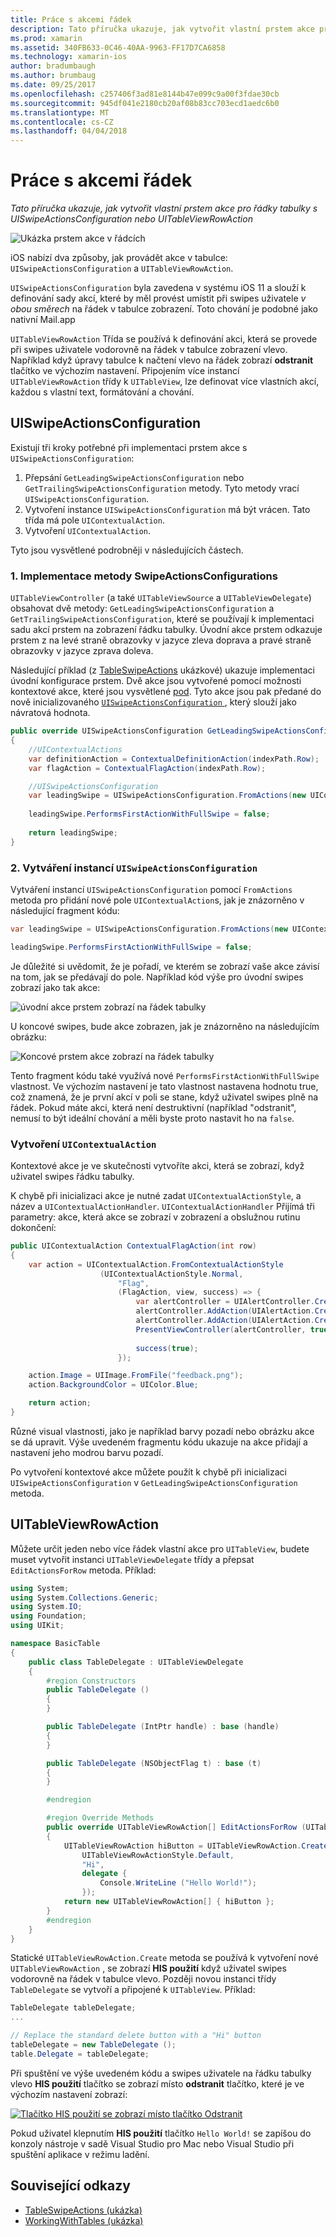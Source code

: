 ```yaml
---
title: Práce s akcemi řádek
description: Tato příručka ukazuje, jak vytvořit vlastní prstem akce pro řádky tabulky s UISwipeActionsConfiguration nebo UITableViewRowAction
ms.prod: xamarin
ms.assetid: 340FB633-0C46-40AA-9963-FF17D7CA6858
ms.technology: xamarin-ios
author: bradumbaugh
ms.author: brumbaug
ms.date: 09/25/2017
ms.openlocfilehash: c257406f3ad81e8144b47e099c9a00f3fdae30cb
ms.sourcegitcommit: 945df041e2180cb20af08b83cc703ecd1aedc6b0
ms.translationtype: MT
ms.contentlocale: cs-CZ
ms.lasthandoff: 04/04/2018
---
```

# <a name="working-with-row-actions"></a>Práce s akcemi řádek

_Tato příručka ukazuje, jak vytvořit vlastní prstem akce pro řádky tabulky s UISwipeActionsConfiguration nebo UITableViewRowAction_

![Ukázka prstem akce v řádcích](row-action-images/action02.png)

iOS nabízí dva způsoby, jak provádět akce v tabulce: `UISwipeActionsConfiguration` a `UITableViewRowAction`.

`UISwipeActionsConfiguration` byla zavedena v systému iOS 11 a slouží k definování sady akcí, které by měl provést umístit při swipes uživatele _v obou směrech_ na řádek v tabulce zobrazení. Toto chování je podobné jako nativní Mail.app 

`UITableViewRowAction` Třída se používá k definování akci, která se provede při swipes uživatele vodorovně na řádek v tabulce zobrazení vlevo.
Například když úpravy tabulce k načtení vlevo na řádek zobrazí **odstranit** tlačítko ve výchozím nastavení. Připojením více instancí `UITableViewRowAction` třídy k `UITableView`, lze definovat více vlastních akcí, každou s vlastní text, formátování a chování.


## <a name="uiswipeactionsconfiguration"></a>UISwipeActionsConfiguration

Existují tři kroky potřebné při implementaci prstem akce s `UISwipeActionsConfiguration`:

1. Přepsání `GetLeadingSwipeActionsConfiguration` nebo `GetTrailingSwipeActionsConfiguration` metody. Tyto metody vrací `UISwipeActionsConfiguration`. 
2. Vytvoření instance `UISwipeActionsConfiguration` má být vrácen. Tato třída má pole `UIContextualAction`.
3. Vytvoření `UIContextualAction`.

Tyto jsou vysvětlené podrobněji v následujících částech.

### <a name="1-implementing-the-swipeactionsconfigurations-methods"></a>1. Implementace metody SwipeActionsConfigurations

`UITableViewController` (a také `UITableViewSource` a `UITableViewDelegate`) obsahovat dvě metody: `GetLeadingSwipeActionsConfiguration` a `GetTrailingSwipeActionsConfiguration`, které se používají k implementaci sadu akcí prstem na zobrazení řádku tabulky. Úvodní akce prstem odkazuje prstem z na levé straně obrazovky v jazyce zleva doprava a pravé straně obrazovky v jazyce zprava doleva. 

Následující příklad (z [TableSwipeActions](https://developer.xamarin.com/samples/monotouch/TableSwipeActions) ukázkové) ukazuje implementaci úvodní konfigurace prstem. Dvě akce jsou vytvořené pomocí možnosti kontextové akce, které jsou vysvětlené [pod](#create-uicontextualaction). Tyto akce jsou pak předané do nově inicializovaného [ `UISwipeActionsConfiguration` ](#create-uiswipeactionsconfigurations), který slouží jako návratová hodnota.


```csharp
public override UISwipeActionsConfiguration GetLeadingSwipeActionsConfiguration(UITableView tableView, NSIndexPath indexPath)
{
    //UIContextualActions
    var definitionAction = ContextualDefinitionAction(indexPath.Row);
    var flagAction = ContextualFlagAction(indexPath.Row);

    //UISwipeActionsConfiguration
    var leadingSwipe = UISwipeActionsConfiguration.FromActions(new UIContextualAction[] { flagAction, definitionAction });
    
    leadingSwipe.PerformsFirstActionWithFullSwipe = false;
    
    return leadingSwipe;
}  
```

<a name="create-uiswipeactionsconfigurations" />

### <a name="2-instantiate-a-uiswipeactionsconfiguration"></a>2. Vytváření instancí `UISwipeActionsConfiguration`

Vytváření instancí `UISwipeActionsConfiguration` pomocí `FromActions` metoda pro přidání nové pole `UIContextualAction`s, jak je znázorněno v následující fragment kódu:

```csharp
var leadingSwipe = UISwipeActionsConfiguration.FromActions(new UIContextualAction[] { flagAction, definitionAction })

leadingSwipe.PerformsFirstActionWithFullSwipe = false;
```

Je důležité si uvědomit, že je pořadí, ve kterém se zobrazí vaše akce závisí na tom, jak se předávají do pole. Například kód výše pro úvodní swipes zobrazí jako tak akce:

![úvodní akce prstem zobrazí na řádek tabulky](row-action-images/action03.png)

U koncové swipes, bude akce zobrazen, jak je znázorněno na následujícím obrázku:

![Koncové prstem akce zobrazí na řádek tabulky](row-action-images/action04.png)

Tento fragment kódu také využívá nové `PerformsFirstActionWithFullSwipe` vlastnost. Ve výchozím nastavení je tato vlastnost nastavena hodnotu true, což znamená, že je první akcí v poli se stane, když uživatel swipes plně na řádek. Pokud máte akci, která není destruktivní (například "odstranit", nemusí to být ideální chování a měli byste proto nastavit ho na `false`.

<a name="create-uicontextualaction" />

### <a name="create-a-uicontextualaction"></a>Vytvoření `UIContextualAction`

Kontextové akce je ve skutečnosti vytvoříte akci, která se zobrazí, když uživatel swipes řádku tabulky.

K chybě při inicializaci akce je nutné zadat `UIContextualActionStyle`, a název a `UIContextualActionHandler`. `UIContextualActionHandler` Přijímá tři parametry: akce, která akce se zobrazí v zobrazení a obslužnou rutinu dokončení:

```csharp
public UIContextualAction ContextualFlagAction(int row)
{
    var action = UIContextualAction.FromContextualActionStyle
                    (UIContextualActionStyle.Normal,
                        "Flag",
                        (FlagAction, view, success) => {
                            var alertController = UIAlertController.Create($"Report {words[row]}?", "", UIAlertControllerStyle.Alert);
                            alertController.AddAction(UIAlertAction.Create("Cancel", UIAlertActionStyle.Cancel, null)); 
                            alertController.AddAction(UIAlertAction.Create("Yes", UIAlertActionStyle.Destructive, null));
                            PresentViewController(alertController, true, null);
                            
                            success(true);
                        });

    action.Image = UIImage.FromFile("feedback.png");
    action.BackgroundColor = UIColor.Blue;

    return action;
}
```

Různé visual vlastnosti, jako je například barvy pozadí nebo obrázku akce se dá upravit. Výše uvedeném fragmentu kódu ukazuje na akce přidají a nastavení jeho modrou barvu pozadí.

Po vytvoření kontextové akce můžete použít k chybě při inicializaci `UISwipeActionsConfiguration` v `GetLeadingSwipeActionsConfiguration` metoda.

## <a name="uitableviewrowaction"></a>UITableViewRowAction

Můžete určit jeden nebo více řádek vlastní akce pro `UITableView`, budete muset vytvořit instanci `UITableViewDelegate` třídy a přepsat `EditActionsForRow` metoda. Příklad:

```csharp
using System;
using System.Collections.Generic;
using System.IO;
using Foundation;
using UIKit;

namespace BasicTable
{
    public class TableDelegate : UITableViewDelegate
    {
        #region Constructors
        public TableDelegate ()
        {
        }

        public TableDelegate (IntPtr handle) : base (handle)
        {
        }

        public TableDelegate (NSObjectFlag t) : base (t)
        {
        }

        #endregion

        #region Override Methods
        public override UITableViewRowAction[] EditActionsForRow (UITableView tableView, NSIndexPath indexPath)
        {
            UITableViewRowAction hiButton = UITableViewRowAction.Create (
                UITableViewRowActionStyle.Default,
                "Hi",
                delegate {
                    Console.WriteLine ("Hello World!");
                });
            return new UITableViewRowAction[] { hiButton };
        }
        #endregion
    }
}
```

Statické `UITableViewRowAction.Create` metoda se používá k vytvoření nové `UITableViewRowAction` , se zobrazí **HIS použití** když uživatel swipes vodorovně na řádek v tabulce vlevo. Později novou instanci třídy `TableDelegate` se vytvoří a připojené k `UITableView`. Příklad:

```csharp
TableDelegate tableDelegate;
...

// Replace the standard delete button with a "Hi" button
tableDelegate = new TableDelegate ();
table.Delegate = tableDelegate;

```

Při spuštění ve výše uvedeném kódu a swipes uživatele na řádku tabulky vlevo **HIS použití** tlačítko se zobrazí místo **odstranit** tlačítko, které je ve výchozím nastavení zobrazí:

[![](row-action-images/action01.png "Tlačítko HIS použití se zobrazí místo tlačítko Odstranit")](row-action-images/action01.png#lightbox)

Pokud uživatel klepnutím **HIS použití** tlačítko `Hello World!` se zapíšou do konzoly nástroje v sadě Visual Studio pro Mac nebo Visual Studio při spuštění aplikace v režimu ladění.



## <a name="related-links"></a>Související odkazy

- [TableSwipeActions (ukázka)](https://developer.xamarin.com/samples/monotouch/TableSwipeActions)
- [WorkingWithTables (ukázka)](https://developer.xamarin.com/samples/monotouch/WorkingWithTables)
